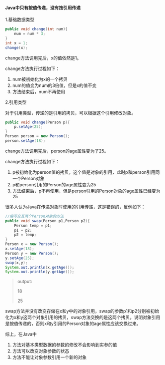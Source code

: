 #### Java中只有按值传递，没有按引用传递

1.基础数据类型

```java
public void change(int num){
    num = num * 3;
}
int x = 1;
change(x);
```

change方法调用完后，x的值依然是1。

change方法执行过程如下：

1. num被初始化为x的一个拷贝
2. num的值变为num的3倍值，但是x的值不变
3. 方法结束后，num不再使用

2.引用类型

对于引用类型，传递的是引用的拷贝，可以根据这个引用修改对象。

```java
public void change(Person p){
    p.setAge(25);
}
Person person = new Person();
person.setAge(18);
```

change方法调用完后，person的age属性变为了25。

change方法执行过程如下：

1. p被初始化为person值的拷贝，这个值是对象的引用，此时p和person引用同一个Person对象
2. p和person引用的Person的age属性变为25
3. 方法结束后，p不再使用，但是person引用的Person对象的age属性已经变为25

很多人认为Java在传递对象时使用的引用传递，这是错误的，反例如下：

```java
//编写交互两个Person对象的方法
public void swap(Person p1,Person p2){
    Person temp = p1;
    p1 = p2;
    p2 = temp;
}
Person x = new Person();
x.setAge(18);
Person y = new Person();
y.setAge(25);
swap(x,y);
System.out.println(x.getAge());
System.out.println(y.getAge());
```

> output:
>
> 18
>
> 25

swap方法并没有改变存储在x和y中的对象引用，swap的参数p1和p2分别被初始化为x和y这两个对象引用的拷贝，swap方法交换的是这两个拷贝。说明对象引用是按值传递的，否则x和y引用的Person对象的age属性应该交换过来。

综上，在Java中

1. 方法对基本类型数据的参数的修改不会影响到实参的值
2. 方法可以改变对象参数的状态
3. 方法不能让对象参数引用一个新的对象